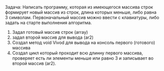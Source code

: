 Задача: Написать программу, которая из имеющегося массива строк формирует новый массив из строк, длина которых меньше, либо равна 3 символам. Первоначальный массив можно ввести с клавиатуры, либо задать на старте выполнения алгоритма. 

1. Задал готовый массив строк (array)
2. задал второй массив для вывода (ar2)
3. Создал метод void Vivod для вывода на консоль первого (готового) массива
4. Создал цикл который проходит всю длинну первого массива, проверяет есть ли элементы меньше или равно 3 и записывает во второй массив (ar2).